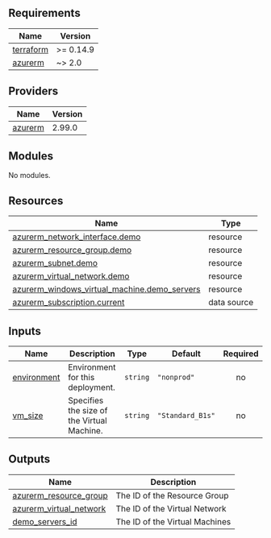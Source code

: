 <!-- BEGIN_TF_DOCS -->
## Requirements

| Name | Version |
|------|---------|
| <a name="requirement_terraform"></a> [terraform](#requirement\_terraform) | >= 0.14.9 |
| <a name="requirement_azurerm"></a> [azurerm](#requirement\_azurerm) | ~> 2.0 |

## Providers

| Name | Version |
|------|---------|
| <a name="provider_azurerm"></a> [azurerm](#provider\_azurerm) | 2.99.0 |

## Modules

No modules.

## Resources

| Name | Type |
|------|------|
| [azurerm_network_interface.demo](https://registry.terraform.io/providers/hashicorp/azurerm/latest/docs/resources/network_interface) | resource |
| [azurerm_resource_group.demo](https://registry.terraform.io/providers/hashicorp/azurerm/latest/docs/resources/resource_group) | resource |
| [azurerm_subnet.demo](https://registry.terraform.io/providers/hashicorp/azurerm/latest/docs/resources/subnet) | resource |
| [azurerm_virtual_network.demo](https://registry.terraform.io/providers/hashicorp/azurerm/latest/docs/resources/virtual_network) | resource |
| [azurerm_windows_virtual_machine.demo_servers](https://registry.terraform.io/providers/hashicorp/azurerm/latest/docs/resources/windows_virtual_machine) | resource |
| [azurerm_subscription.current](https://registry.terraform.io/providers/hashicorp/azurerm/latest/docs/data-sources/subscription) | data source |

## Inputs

| Name | Description | Type | Default | Required |
|------|-------------|------|---------|:--------:|
| <a name="input_environment"></a> [environment](#input\_environment) | Environment for this deployment. | `string` | `"nonprod"` | no |
| <a name="input_vm_size"></a> [vm\_size](#input\_vm\_size) | Specifies the size of the Virtual Machine. | `string` | `"Standard_B1s"` | no |

## Outputs

| Name | Description |
|------|-------------|
| <a name="output_azurerm_resource_group"></a> [azurerm\_resource\_group](#output\_azurerm\_resource\_group) | The ID of the Resource Group |
| <a name="output_azurerm_virtual_network"></a> [azurerm\_virtual\_network](#output\_azurerm\_virtual\_network) | The ID of the Virtual Network |
| <a name="output_demo_servers_id"></a> [demo\_servers\_id](#output\_demo\_servers\_id) | The ID of the Virtual Machines |
<!-- END_TF_DOCS -->